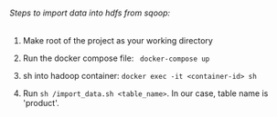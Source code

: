 ###### Steps to import data into hdfs from sqoop:

1. Make root of the project as your working directory

2. Run the docker compose file: ` docker-compose up`
           
3. sh into hadoop container: `docker exec -it <container-id> sh`

4. Run `sh /import_data.sh <table_name>`. In our case, table name is 'product'.
